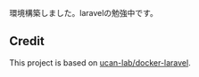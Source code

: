 環境構築しました。laravelの勉強中です。

## Credit
This project is based on [ucan-lab/docker-laravel](https://github.com/ucan-lab/docker-laravel).
